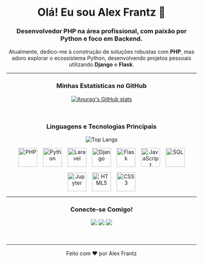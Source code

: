 <div align="center">

# Olá! Eu sou Alex Frantz 👋

### Desenvolvedor **PHP** na área profissional, com paixão por **Python** e foco em Backend.

Atualmente, dedico-me à construção de soluções robustas com **PHP**, mas adoro explorar o ecossistema Python, desenvolvendo projetos pessoais utilizando **Django** e **Flask**.

---

### Minhas Estatísticas no GitHub

[![Anurag's GitHub stats](https://github-readme-stats.vercel.app/api?username=motchFRANTZ&show_icons=true&theme=gruvbox_light&count_private=true)](https://github.com/motchFRANTZ/github-readme-stats)

<br>

### Linguagens e Tecnologias Principais

![Top Langs](https://github-readme-stats.vercel.app/api/top-langs/?username=motchFRANTZ&layout=compact&theme=gruvbox_light&langs_count=8)

<div style="display: flex; flex-wrap: wrap; gap: 15px; justify-content: center;">
  <img title="PHP" width="50" height="50" src="https://cdn.jsdelivr.net/gh/devicons/devicon@latest/icons/php/php-original.svg" />
  <img title="Python" width="50" height="50" src="https://cdn.jsdelivr.net/gh/devicons/devicon@latest/icons/python/python-original.svg" />
  <img title="Laravel" width="50" height="50" src="https://cdn.jsdelivr.net/gh/devicons/devicon@latest/icons/laravel/laravel-original.svg" />
  <img title="Django" width="50" height="50" src="https://cdn.jsdelivr.net/gh/devicons/devicon@latest/icons/django/django-plain.svg" />
  <img title="Flask" width="50" height="50" src="https://cdn.jsdelivr.net/gh/devicons/devicon@latest/icons/flask/flask-original.svg" />
  <img title="JavaScript" width="50" height="50" src="https://cdn.jsdelivr.net/gh/devicons/devicon@latest/icons/javascript/javascript-original.svg" />
  <img title="SQL" width="50" height="50" src="https://cdn.jsdelivr.net/gh/devicons/devicon@latest/icons/mysql/mysql-original.svg" />
  <img title="Jupyter" width="50" height="50" src="https://cdn.jsdelivr.net/gh/devicons/devicon@latest/icons/jupyter/jupyter-original.svg" />
  <img title="HTML5" width="50" height="50" src="https://cdn.jsdelivr.net/gh/devicons/devicon@latest/icons/html5/html5-original.svg" />
  <img title="CSS3" width="50" height="50" src="https://cdn.jsdelivr.net/gh/devicons/devicon@latest/icons/css3/css3-original.svg" />
</div>

---

### Conecte-se Comigo!

<div>
  <a href="https://www.linkedin.com/in/alex-frantz-12108b260/" target="_blank"><img src="https://img.shields.io/badge/LinkedIn-0077B5?style=for-the-badge&logo=linkedin&logoColor=white"></a>
  <a href="https://www.instagram.com/alexfraantz/" target="_blank"><img src="https://img.shields.io/badge/Instagram-E4405F?style=for-the-badge&logo=instagram&logoColor=white"></a>
  <a href="mailto:alexgfrantz@gmail.com" target="_blank"><img src="https://img.shields.io/badge/Gmail-D14836?style=for-the-badge&logo=gmail&logoColor=white"></a>
</div>

<br>
<br>

---
  Feito com ❤️ por Alex Frantz
</div>
